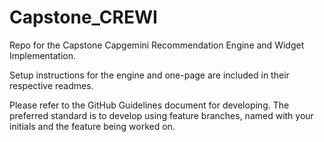 # Capstone_CREWI

Repo for the Capstone Capgemini Recommendation Engine and Widget Implementation.

Setup instructions for the engine and one-page are included in their respective readmes.

Please refer to the GitHub Guidelines document for developing. The preferred standard is to develop using feature branches, named with your initials and the feature being worked on.
